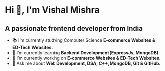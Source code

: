 # Hi 👋, I'm Vishal Mishra
## A passionate frontend developer from India

- 📚 I’m currently studying Computer Science **E-commerce Websites & ED-Tech Websites.**
- 🌱 I’m currently learning **Backend Development (ExpressJs, MongoDB).**
- 🔭 I’m currently working on **E-commerce Websites & ED-Tech Websites.**
- 💬 Ask me about **Web Development, DSA, C++, MongoDB, Git & GitHub.**

